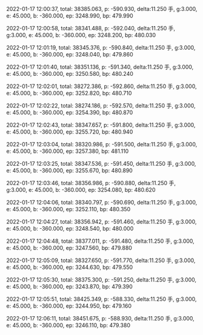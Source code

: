 2022-01-17 12:00:37, total: 38385.063, p: -590.930, delta:11.250 手, g:3.000, e: 45.000, b: -360.000, ep: 3248.990, bp: 479.990

2022-01-17 12:00:58, total: 38341.488, p: -592.040, delta:11.250 手, g:3.000, e: 45.000, b: -360.000, ep: 3248.200, bp: 480.030

2022-01-17 12:01:19, total: 38345.376, p: -590.840, delta:11.250 手, g:3.000, e: 45.000, b: -360.000, ep: 3248.040, bp: 479.860

2022-01-17 12:01:40, total: 38351.136, p: -591.340, delta:11.250 手, g:3.000, e: 45.000, b: -360.000, ep: 3250.580, bp: 480.240

2022-01-17 12:02:01, total: 38272.386, p: -592.860, delta:11.250 手, g:3.000, e: 45.000, b: -360.000, ep: 3252.820, bp: 480.710

2022-01-17 12:02:22, total: 38274.186, p: -592.570, delta:11.250 手, g:3.000, e: 45.000, b: -360.000, ep: 3254.390, bp: 480.870

2022-01-17 12:02:43, total: 38347.657, p: -591.800, delta:11.250 手, g:3.000, e: 45.000, b: -360.000, ep: 3255.720, bp: 480.940

2022-01-17 12:03:04, total: 38320.986, p: -591.500, delta:11.250 手, g:3.000, e: 45.000, b: -360.000, ep: 3257.380, bp: 481.110

2022-01-17 12:03:25, total: 38347.536, p: -591.450, delta:11.250 手, g:3.000, e: 45.000, b: -360.000, ep: 3255.670, bp: 480.890

2022-01-17 12:03:46, total: 38356.986, p: -590.880, delta:11.250 手, g:3.000, e: 45.000, b: -360.000, ep: 3254.080, bp: 480.620

2022-01-17 12:04:06, total: 38340.797, p: -590.690, delta:11.250 手, g:3.000, e: 45.000, b: -360.000, ep: 3252.110, bp: 480.350

2022-01-17 12:04:27, total: 38356.942, p: -591.460, delta:11.250 手, g:3.000, e: 45.000, b: -360.000, ep: 3248.540, bp: 480.000

2022-01-17 12:04:48, total: 38377.011, p: -591.480, delta:11.250 手, g:3.000, e: 45.000, b: -360.000, ep: 3247.560, bp: 479.880

2022-01-17 12:05:09, total: 38327.650, p: -591.770, delta:11.250 手, g:3.000, e: 45.000, b: -360.000, ep: 3244.630, bp: 479.550

2022-01-17 12:05:30, total: 38375.300, p: -591.250, delta:11.250 手, g:3.000, e: 45.000, b: -360.000, ep: 3243.870, bp: 479.390

2022-01-17 12:05:51, total: 38425.349, p: -588.330, delta:11.250 手, g:3.000, e: 45.000, b: -360.000, ep: 3244.950, bp: 479.160

2022-01-17 12:06:11, total: 38451.675, p: -588.930, delta:11.250 手, g:3.000, e: 45.000, b: -360.000, ep: 3246.110, bp: 479.380